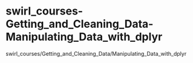 # swirl_courses-Getting_and_Cleaning_Data-Manipulating_Data_with_dplyr
swirl_courses/Getting_and_Cleaning_Data/Manipulating_Data_with_dplyr

